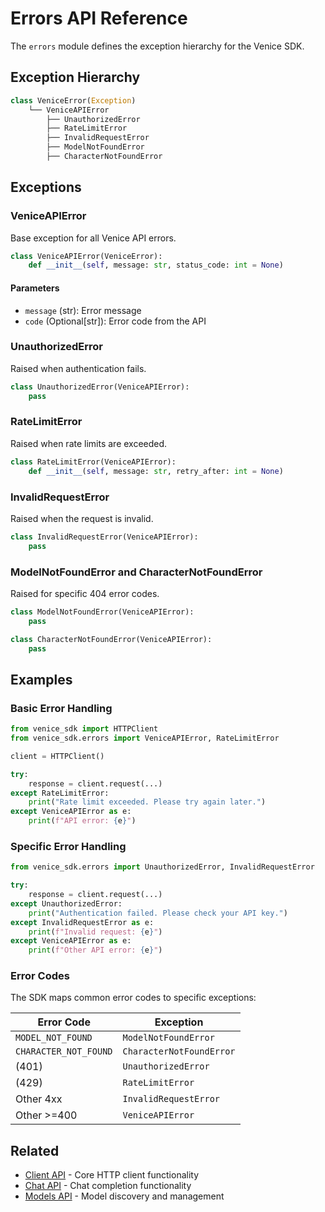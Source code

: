 # Errors API Reference

The `errors` module defines the exception hierarchy for the Venice SDK.

## Exception Hierarchy

```python
class VeniceError(Exception)
    └── VeniceAPIError
        ├── UnauthorizedError
        ├── RateLimitError
        ├── InvalidRequestError
        ├── ModelNotFoundError
        ├── CharacterNotFoundError
```

## Exceptions

### VeniceAPIError

Base exception for all Venice API errors.

```python
class VeniceAPIError(VeniceError):
    def __init__(self, message: str, status_code: int = None)
```

#### Parameters

- `message` (str): Error message
- `code` (Optional[str]): Error code from the API

### UnauthorizedError

Raised when authentication fails.

```python
class UnauthorizedError(VeniceAPIError):
    pass
```

### RateLimitError

Raised when rate limits are exceeded.

```python
class RateLimitError(VeniceAPIError):
    def __init__(self, message: str, retry_after: int = None)
```

### InvalidRequestError

Raised when the request is invalid.

```python
class InvalidRequestError(VeniceAPIError):
    pass
```

### ModelNotFoundError and CharacterNotFoundError

Raised for specific 404 error codes.

```python
class ModelNotFoundError(VeniceAPIError):
    pass

class CharacterNotFoundError(VeniceAPIError):
    pass
```

## Examples

### Basic Error Handling

```python
from venice_sdk import HTTPClient
from venice_sdk.errors import VeniceAPIError, RateLimitError

client = HTTPClient()

try:
    response = client.request(...)
except RateLimitError:
    print("Rate limit exceeded. Please try again later.")
except VeniceAPIError as e:
    print(f"API error: {e}")
```

### Specific Error Handling

```python
from venice_sdk.errors import UnauthorizedError, InvalidRequestError

try:
    response = client.request(...)
except UnauthorizedError:
    print("Authentication failed. Please check your API key.")
except InvalidRequestError as e:
    print(f"Invalid request: {e}")
except VeniceAPIError as e:
    print(f"Other API error: {e}")
```

### Error Codes

The SDK maps common error codes to specific exceptions:

| Error Code | Exception |
|------------|------------|
| `MODEL_NOT_FOUND` | `ModelNotFoundError` |
| `CHARACTER_NOT_FOUND` | `CharacterNotFoundError` |
| (401) | `UnauthorizedError` |
| (429) | `RateLimitError` |
| Other 4xx | `InvalidRequestError` |
| Other >=400 | `VeniceAPIError` |

## Related

- [Client API](client.md) - Core HTTP client functionality
- [Chat API](chat.md) - Chat completion functionality
- [Models API](models.md) - Model discovery and management 